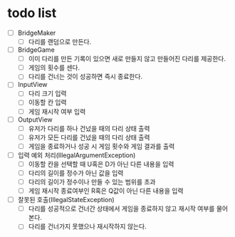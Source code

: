 # todo list

- [ ] BridgeMaker
  - [ ] 다리를 랜덤으로 만든다.
- [ ] BridgeGame
  - [ ] 이미 다리를 만든 기록이 있으면 새로 만들지 않고 만들어진 다리를 제공한다.
  - [ ] 게임의 횟수를 센다.
  - [ ] 다리를 건너는 것이 성공하면 즉시 종료한다.
- [ ] InputView
  - [ ] 다리 크기 입력
  - [ ] 이동할 칸 입력
  - [ ] 게임 재시작 여부 입력
- [ ] OutputView
  - [ ] 유저가 다리를 하나 건넜을 때의 다리 상태 출력
  - [ ] 유저가 모든 다리를 건넜을 때의 다리 상태 출력
  - [ ] 게임을 종료하거나 성공 시 게임 횟수와 게임 결과를 출력
- [ ] 입력 예외 처리(IllegalArgumentException)
  - [ ] 이동할 칸을 선택할 때 U혹은 D가 아닌 다른 내용을 입력
  - [ ] 다리의 길이를 정수가 아닌 값을 입력
  - [ ] 다리의 길이가 정수이나 만들 수 있는 범위를 초과
  - [ ] 게임 재시작 종료여부인 R혹은 Q값이 아닌 다른 내용을 입력
- [ ] 잘못된 호출(IllegalStateException)
  - [ ] 다리를 성공적으로 건너간 상태에서 게임을 종료하지 않고 재시작 여부를 물어본다.
  - [ ] 다리를 건너가지 못했으나 재시작하지 않는다.